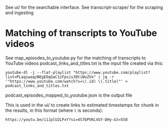 See ui/ for the searchable interface.
See transcript-scrape/ for the scraping and ingesting

# Matching of transcripts to YouTube videos

See map_episodes_to_youtube.py for the matching of transcripts to YouTube videos
podcast_links_and_titles.txt is the input file created via this:

```
youtube-dl -j --flat-playlist "https://www.youtube.com/playlist?list=PLaqiwaqzNEgEOqGaC1zFpsis30tiWuZVo" | jq -r '"https://www.youtube.com/watch?v=\(.id) \(.title)"' > podcast_links_and_titles.txt
```

podcast_episodes_mapped_to_youtube.json is the output file

This is used in the ui/ to create links to estimated timestamps for chunk in the results, in this format (where `t` is seconds): 
```
https://youtu.be/i1JplU2LPxY?si=4S7bPVKLVGY-DHy-&t=558
```